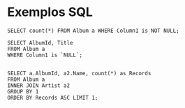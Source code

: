# Exemplos SQL

    SELECT count(*) FROM Album a WHERE Column1 is NOT NULL;

    SELECT AlbumId, Title 
    FROM Album a 
    WHERE Column1 is `NULL`;


    SELECT a.AlbumId, a2.Name, count(*) as Records 
    FROM Album a 
    INNER JOIN Artist a2 
    GROUP BY 1 
    ORDER BY Records ASC LIMIT 1;
